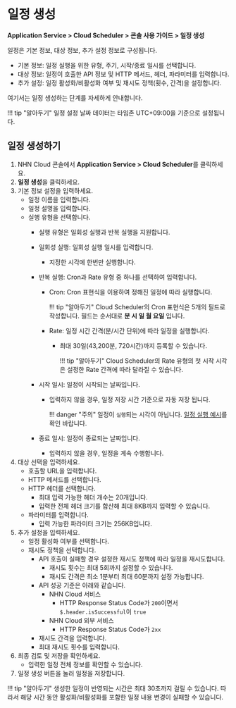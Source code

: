 # 일정 생성
**Application Service > Cloud Scheduler > 콘솔 사용 가이드 > 일정 생성**


일정은 기본 정보, 대상 정보, 추가 설정 정보로 구성됩니다.

* 기본 정보: 일정 실행을 위한 유형, 주기, 시작/종료 일시를 선택합니다.
* 대상 정보: 일정이 호출한 API 정보 및 HTTP 메서드, 헤더, 파라미터를 입력합니다.
* 추가 설정: 일정 활성화/비활성화 여부 및 재시도 정책(횟수, 간격)을 설정합니다.

여기서는 일정 생성하는 단계를 자세하게 안내합니다.

!!! tip "알아두기"
    일정 설정 날짜 데이터는 타임존 UTC+09:00을 기준으로 설정됩니다.



## 일정 생성하기

1. NHN Cloud 콘솔에서 **Application Service > Cloud Scheduler**를 클릭하세요.
2. **일정 생성**을 클릭하세요.
3. 기본 정보 설정을 입력하세요.
    * 일정 이름을 입력합니다. 
    * 일정 설명을 입력합니다.
    * 실행 유형을 선택합니다.
        * 실행 유형은 일회성 실행과 반복 실행을 지원합니다.
        * 일회성 실행: 일회성 실행 일시를 입력합니다.
            * 지정한 시각에 한번만 실행합니다.
        * 반복 실행: Cron과 Rate 유형 중 하나를 선택하여 입력합니다.
            * Cron: Cron 표현식을 이용하여 정해진 일정에 따라 실행합니다.

                !!! tip "알아두기"
                    Cloud Scheduler의 Cron 표현식은 5개의 필드로 작성합니다.
                    필드는 순서대로 **분 시 일 월 요일** 입니다.

            * Rate: 일정 시간 간격(분/시간 단위)에 따라 일정을 실행합니다.
                * 최대 30일(43,200분, 720시간)까지 등록할 수 있습니다.

                    !!! tip "알아두기"
                        Cloud Scheduler의 Rate 유형의 첫 시작 시각은 설정한 Rate 간격에 따라 달라질 수 있습니다.

        * 시작 일시: 일정이 시작되는 날짜입니다.
            * 입력하지 않을 경우, 일정 저장 시간 기준으로 자동 저장 됩니다.
            
                !!! danger "주의"
                    일정이 `실행`되는 시각이 아닙니다. [일정 실행 예시](URL주소)를 확인 바랍니다.
                    
        * 종료 일시: 일정이 종료되는 날짜입니다.
            * 입력하지 않을 경우, 일정을 계속 수행합니다.
4. 대상 선택을 입력하세요.
    * 호출할 URL을 입력합니다.
    * HTTP 메서드를 선택합니다.
    * HTTP 헤더를 선택합니다.
        * 최대 입력 가능한 헤더 개수는 20개입니다.
        * 입력한 전체 헤더 크기를 합산해 최대 8KB까지 입력할 수 있습니다.
    * 파라미터를 입력합니다.
        * 입력 가능한 파라미터 크기는 256KB입니다.
5. 추가 설정을 입력하세요.
    * 일정 활성화 여부를 선택합니다.
    * 재시도 정책을 선택합니다.
        * API 호출이 실패할 경우 설정한 재시도 정책에 따라 일정을 재시도합니다.
            * 재시도 횟수는 최대 5회까지 설정할 수 있습니다.
            * 재시도 간격은 최소 1분부터 최대 60분까지 설정 가능합니다.
        * API 성공 기준은 아래와 같습니다.
            * NHN Cloud 서비스
                * HTTP Response Status Code가 `200`이면서 `$.header.isSuccessful`이 `true`
            * NHN Cloud 외부 서비스
                * HTTP Response Status Code가 `2xx`
        * 재시도 간격을 입력합니다.
        * 최대 재시도 횟수를 입력합니다.
6. 최종 검토 및 저장을 확인하세요.
    * 입력한 일정 전체 정보를 확인할 수 있습니다.
7. 일정 생성 버튼을 눌러 일정을 저장합니다.

!!! tip "알아두기"
    생성한 일정이 반영되는 시간은 최대 30초까지 걸릴 수 있습니다. 따라서 해당 시간 동안 활성화/비활성화를 포함한 일정 내용 변경이 실패할 수 있습니다.
